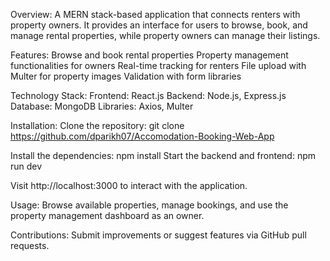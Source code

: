 Overview:
A MERN stack-based application that connects renters with property owners. It provides an interface for users to browse, book, and manage rental properties, while property owners can manage their listings.

Features:
Browse and book rental properties
Property management functionalities for owners
Real-time tracking for renters
File upload with Multer for property images
Validation with form libraries

Technology Stack:
Frontend: React.js
Backend: Node.js, Express.js
Database: MongoDB
Libraries: Axios, Multer

Installation:
Clone the repository:
git clone https://github.com/dparikh07/Accomodation-Booking-Web-App

Install the dependencies:
npm install
Start the backend and frontend:
npm run dev

Visit http://localhost:3000 to interact with the application.

Usage:
Browse available properties, manage bookings, and use the property management dashboard as an owner.

Contributions:
Submit improvements or suggest features via GitHub pull requests.
